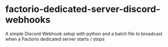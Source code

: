 # factorio-dedicated-server-discord-webhooks
A simple Discord Webhook setup with python and a batch file to broadcast when a Factorio dedicated server starts / stops
